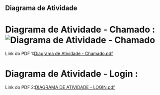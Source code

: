 ## Diagrama de Atividade


# Diagrama de Atividade - Chamado : ![Diagrama de Atividade - Chamado](https://user-images.githubusercontent.com/103187575/200430675-e6044409-5db5-4e2a-8755-056e4337c9a0.png)

Link do PDF 1:[Diagrama de Atividade - Chamado.pdf](https://github.com/samuelllopes/Projeto-Fix-IT/files/9956049/Diagrama.de.Atividade.-.Chamado.pdf)


# Diagrama de Atividade - Login :

Link do PDF 2:[DIAGRAMA DE ATIVIDADE - LOGIN.pdf](https://github.com/samuelllopes/Projeto-Fix-IT/files/9956052/DIAGRAMA.DE.ATIVIDADE.-.LOGIN.pdf)
